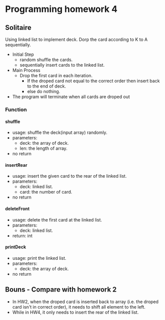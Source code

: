 # Programming homework 4
## Solitaire
Using linked list to implement deck.
Dorp the card according to K to A sequentially.
- Initial Step
  - random shuffle the cards.
  - sequentially insert cards to the linked list.
- Main Process
  - Drop the first card in each iteration.
    - If the droped card not equal to the correct order then insert back to the end of deck.
    - else do nothing.
- The program will terminate when all cards are droped out

### Function
#### shuffle
- usage: shuffle the deck(input array) randomly.
- parameters: 
  - deck: the array of deck.
  - len: the length of array.
- no return
#### insertRear
- usage: insert the given card to the rear of the linked list.
- parameters:
  - deck: linked list.
  - card: the number of card.
- no return
#### deleteFront
- usage: delete the first card at the linked list.
- parameters:
  - deck: linked list.
- return: int
#### printDeck
- usage: print the linked list.
- parameters:
  - deck: the array of deck.
- no return

## Bouns - Compare with homework 2
- In HW2, when the droped card is inserted back to array (i.e. the droped card isn't in correct order), it needs to shift all element to the left.
- While in HW4, it only needs to insert the rear of the linked list.
